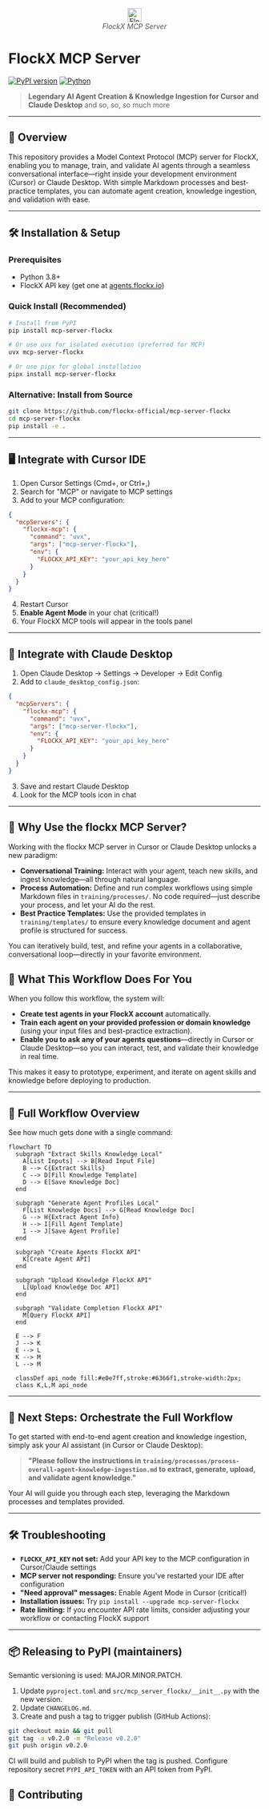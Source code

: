 <!-- FlockX Logo: size matches header text -->
<p align="center">
  <img src="static/flockx-purple-logo.png" alt="FlockX Logo" style="height: 2em; vertical-align: middle;" />
  <br/>
  <span style="font-size: 1em; font-style: italic; color: #555;">FlockX MCP Server</span>
</p>

# FlockX MCP Server

[![PyPI version](https://badge.fury.io/py/mcp-server-flockx.svg)](https://badge.fury.io/py/mcp-server-flockx)
[![Python](https://img.shields.io/pypi/pyversions/mcp-server-flockx.svg)](https://pypi.org/project/mcp-server-flockx/)

> **Legendary AI Agent Creation & Knowledge Ingestion for Cursor and Claude Desktop**
> and so, so, so much more

---

## 🚀 Overview

This repository provides a Model Context Protocol (MCP) server for FlockX, enabling you to manage, train, and validate AI agents through a seamless conversational interface—right inside your development environment (Cursor) or Claude Desktop. With simple Markdown processes and best-practice templates, you can automate agent creation, knowledge ingestion, and validation with ease.

---

## 🛠️ Installation & Setup

### Prerequisites

- Python 3.8+
- FlockX API key (get one at [agents.flockx.io](https://agents.flockx.io))

### Quick Install (Recommended)

```bash
# Install from PyPI
pip install mcp-server-flockx

# Or use uvx for isolated execution (preferred for MCP)
uvx mcp-server-flockx

# Or use pipx for global installation
pipx install mcp-server-flockx
```

### Alternative: Install from Source

```bash
git clone https://github.com/flockx-official/mcp-server-flockx
cd mcp-server-flockx
pip install -e .
```

---

## 🖥️ Integrate with Cursor IDE

1. Open Cursor Settings (Cmd+, or Ctrl+,)
2. Search for "MCP" or navigate to MCP settings
3. Add to your MCP configuration:

```json
{
  "mcpServers": {
    "flockx-mcp": {
      "command": "uvx",
      "args": ["mcp-server-flockx"],
      "env": {
        "FLOCKX_API_KEY": "your_api_key_here"
      }
    }
  }
}
```

4. Restart Cursor
5. **Enable Agent Mode** in your chat (critical!)
6. Your FlockX MCP tools will appear in the tools panel

---

## 💬 Integrate with Claude Desktop

1. Open Claude Desktop → Settings → Developer → Edit Config
2. Add to `claude_desktop_config.json`:

```json
{
  "mcpServers": {
    "flockx-mcp": {
      "command": "uvx",
      "args": ["mcp-server-flockx"],
      "env": {
        "FLOCKX_API_KEY": "your_api_key_here"
      }
    }
  }
}
```

3. Save and restart Claude Desktop
4. Look for the MCP tools icon in chat

---

## 🤖 Why Use the flockx MCP Server?

Working with the flockx MCP server in Cursor or Claude Desktop unlocks a new paradigm:

- **Conversational Training:** Interact with your agent, teach new skills, and ingest knowledge—all through natural language.
- **Process Automation:** Define and run complex workflows using simple Markdown files in `training/processes/`. No code required—just describe your process, and let your AI do the rest.
- **Best Practice Templates:** Use the provided templates in `training/templates/` to ensure every knowledge document and agent profile is structured for success.

You can iteratively build, test, and refine your agents in a collaborative, conversational loop—directly in your favorite environment.

## 🧪 What This Workflow Does For You

When you follow this workflow, the system will:

- **Create test agents in your FlockX account** automatically.
- **Train each agent on your provided profession or domain knowledge** (using your input files and best-practice extraction).
- **Enable you to ask any of your agents questions**—directly in Cursor or Claude Desktop—so you can interact, test, and validate their knowledge in real time.

This makes it easy to prototype, experiment, and iterate on agent skills and knowledge before deploying to production.

---

## 🚀 Full Workflow Overview

See how much gets done with a single command:

```mermaid
flowchart TD
  subgraph "Extract Skills Knowledge Local"
    A[List Inputs] --> B[Read Input File]
    B --> C{Extract Skills}
    C --> D[Fill Knowledge Template]
    D --> E[Save Knowledge Doc]
  end

  subgraph "Generate Agent Profiles Local"
    F[List Knowledge Docs] --> G[Read Knowledge Doc]
    G --> H{Extract Agent Info}
    H --> I[Fill Agent Template]
    I --> J[Save Agent Profile]
  end

  subgraph "Create Agents FlockX API"
    K[Create Agent API]
  end

  subgraph "Upload Knowledge FlockX API"
    L[Upload Knowledge Doc API]
  end

  subgraph "Validate Completion FlockX API"
    M[Query FlockX API]
  end

  E --> F
  J --> K
  E --> L
  K --> M
  L --> M

  classDef api_node fill:#e0e7ff,stroke:#6366f1,stroke-width:2px;
  class K,L,M api_node
```

---

## 📝 Next Steps: Orchestrate the Full Workflow

To get started with end-to-end agent creation and knowledge ingestion, simply ask your AI assistant (in Cursor or Claude Desktop):

> **"Please follow the instructions in `training/processes/process-overall-agent-knowledge-ingestion.md` to extract, generate, upload, and validate agent knowledge."**

Your AI will guide you through each step, leveraging the Markdown processes and templates provided.

---

## 🛠️ Troubleshooting

- **`FLOCKX_API_KEY` not set:** Add your API key to the MCP configuration in Cursor/Claude settings
- **MCP server not responding:** Ensure you've restarted your IDE after configuration
- **"Need approval" messages:** Enable Agent Mode in Cursor (critical!)
- **Installation issues:** Try `pip install --upgrade mcp-server-flockx`
- **Rate limiting:** If you encounter API rate limits, consider adjusting your workflow or contacting FlockX support

---

## 📦 Releasing to PyPI (maintainers)

Semantic versioning is used: MAJOR.MINOR.PATCH.

1. Update `pyproject.toml` and `src/mcp_server_flockx/__init__.py` with the new version.
2. Update `CHANGELOG.md`.
3. Create and push a tag to trigger publish (GitHub Actions):

```bash
git checkout main && git pull
git tag -a v0.2.0 -m "Release v0.2.0"
git push origin v0.2.0
```

CI will build and publish to PyPI when the tag is pushed. Configure repository secret `PYPI_API_TOKEN` with an API token from PyPI.

## 🤝 Contributing
